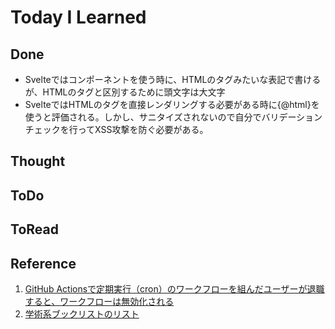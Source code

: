 # Today I Learned

## Done
- Svelteではコンポーネントを使う時に、HTMLのタグみたいな表記で書けるが、HTMLのタグと区別するために頭文字は大文字
- SvelteではHTMLのタグを直接レンダリングする必要がある時に{@html}を使うと評価される。しかし、サニタイズされないので自分でバリデーションチェックを行ってXSS攻撃を防ぐ必要がある。

## Thought

## ToDo

## ToRead

## Reference
1. [GitHub Actionsで定期実行（cron）のワークフローを組んだユーザーが退職すると、ワークフローは無効化される](https://shmokmt.hatenablog.com/entry/2024/12/26/142250)
2. [学術系ブックリストのリスト](https://sokrates7chaos.hatenablog.com/entry/list-of-booklists)